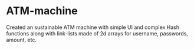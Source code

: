 # ATM-machine
Created an sustainable ATM machine with simple UI and complex Hash functions along with link-lists made of 2d arrays for 
username, passwords, amount, etc.
